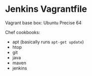 Jenkins Vagrantfile
===================

Vagrant base box: Ubuntu Precise 64

Chef cookbooks:
- apt (basically runs `apt-get update`)
- htop
- git
- java
- maven
- jenkins